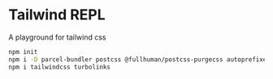# Tailwind REPL

A playground for tailwind css

```bash
npm init
npm i -D parcel-bundler postcss @fullhuman/postcss-purgecss autoprefixer cssnano precss postcss-simple-vars
npm i tailwindcss turbolinks
```
